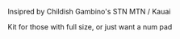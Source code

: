 Insipred by Childish Gambino's STN MTN / Kauai

Kit for those with full size, or just want a num pad